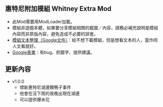 ## 惠特尼附加模組 Whitney Extra Mod
- 此Mod需要用ModLoader加載。
- 模組非遊戲本體，如果要分享模組相關的截圖／內容，請務必補充說明是模組內容而非原版內容，避免造成不必要的誤會。
- [模組文本整理（Google文件）](https://docs.google.com/document/d/1yQoYOq_Tn64dyLmVLmA3p115v8DQgRyX__M0dL0847I/edit?usp=sharing)：給不想下載模組，但是想看文本的人，當作同人文看就好。
- [Google表單](https://forms.gle/Ht3TkpVFPbZ4Wukp6)：有bug、抓錯字、提供建議。 

## 更新內容
- v1.0.0
  - 增新惠特尼湖邊餵鴨子事件
  - 他會在沒下雨的夜晚出現在湖邊
  - 可以提供爆米花
